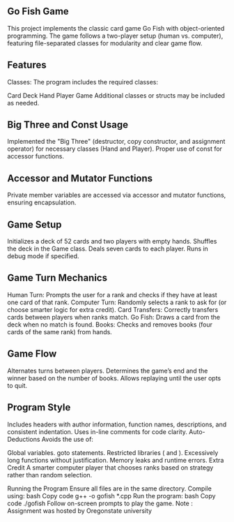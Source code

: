 ## Go Fish Game 

This project implements the classic card game Go Fish with object-oriented programming. The game follows a two-player setup (human vs. computer), featuring file-separated classes for modularity and clear game flow.

## Features
Classes: The program includes the required classes:

Card
Deck
Hand
Player
Game Additional classes or structs may be included as needed.
## Big Three and Const Usage

Implemented the "Big Three" (destructor, copy constructor, and assignment operator) for necessary classes (Hand and Player).
Proper use of const for accessor functions.
## Accessor and Mutator Functions

Private member variables are accessed via accessor and mutator functions, ensuring encapsulation.
## Game Setup

Initializes a deck of 52 cards and two players with empty hands.
Shuffles the deck in the Game class.
Deals seven cards to each player.
Runs in debug mode if specified.
## Game Turn Mechanics

Human Turn: Prompts the user for a rank and checks if they have at least one card of that rank.
Computer Turn: Randomly selects a rank to ask for (or choose smarter logic for extra credit).
Card Transfers: Correctly transfers cards between players when ranks match.
Go Fish: Draws a card from the deck when no match is found.
Books: Checks and removes books (four cards of the same rank) from hands.
## Game Flow

Alternates turns between players.
Determines the game’s end and the winner based on the number of books.
Allows replaying until the user opts to quit.
## Program Style

Includes headers with author information, function names, descriptions, and consistent indentation.
Uses in-line comments for code clarity.
Auto-Deductions
Avoids the use of:

Global variables.
goto statements.
Restricted libraries (<vector> and <algorithm>).
Excessively long functions without justification.
Memory leaks and runtime errors.
Extra Credit
A smarter computer player that chooses ranks based on strategy rather than random selection.

Running the Program
Ensure all files are in the same directory.
Compile using:
bash
Copy code
g++ -o gofish *.cpp
Run the program:
bash
Copy code
./gofish
Follow on-screen prompts to play the game.
Note : Assignment was hosted by Oregonstate university 
